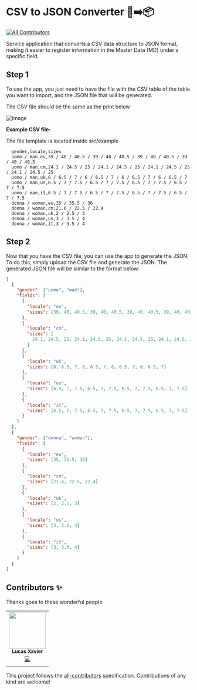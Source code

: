 # CSV to JSON Converter 🧾➡️📦

<!-- ALL-CONTRIBUTORS-BADGE:START - Do not remove or modify this section -->

[![All Contributors](https://img.shields.io/badge/all_contributors-1-orange.svg?style=flat-square)](#contributors-)

Service application that converts a CSV data structure to JSON format, making it easier to register information in the Master Data (MD) under a specific field.

## Step 1

To use the app, you just need to have the file with the CSV table of the table you want to import, and the JSON file that will be generated.

The CSV file should be the same as the print below

![image](https://codeby.vteximg.com.br/arquivos/file-example-table-csv.png)

**Example CSV file:**

The file template is located inside src/example

```csv
  gender,locale,sizes
  uomo / man,eu,39 / 40 / 40.5 / 39 / 40 / 40.5 / 39 / 40 / 40.5 / 39 / 40 / 40.5
  uomo / man,cm,24.1 / 24.5 / 25 / 24.1 / 24.5 / 25 / 24.1 / 24.5 / 25 / 24.1 / 24.5 / 25
  uomo / man,uk,6 / 6.5 / 7 / 6 / 6.5 / 7 / 6 / 6.5 / 7 / 6 / 6.5 / 7
  uomo / man,us,6.5 / 7 / 7.5 / 6.5 / 7 / 7.5 / 6.5 / 7 / 7.5 / 6.5 / 7 / 7.5
  uomo / man,it,6.5 / 7 / 7.5 / 6.5 / 7 / 7.5 / 6.5 / 7 / 7.5 / 6.5 / 7 / 7.5
  donna / woman,eu,35 / 35.5 / 36
  donna / woman,cm,21.6 / 22.5 / 22.4
  donna / woman,uk,2 / 2.5 / 3
  donna / woman,us,3 / 3.5 / 4
  donna / woman,it,3 / 3.5 / 4
```

## Step 2

Now that you have the CSV file, you can use the app to generate the JSON.
To do this, simply upload the CSV file and generate the JSON.
The generated JSON file will be similar to the format below:

```json
[
  {
    "gender": ["uomo", "man"],
    "fields": [
      {
        "locale": "eu",
        "sizes": [39, 40, 40.5, 39, 40, 40.5, 39, 40, 40.5, 39, 40, 40.5]
      },
      {
        "locale": "cm",
        "sizes": [
          24.1, 24.5, 25, 24.1, 24.5, 25, 24.1, 24.5, 25, 24.1, 24.5, 25
        ]
      },
      {
        "locale": "uk",
        "sizes": [6, 6.5, 7, 6, 6.5, 7, 6, 6.5, 7, 6, 6.5, 7]
      },
      {
        "locale": "us",
        "sizes": [6.5, 7, 7.5, 6.5, 7, 7.5, 6.5, 7, 7.5, 6.5, 7, 7.5]
      },
      {
        "locale": "it",
        "sizes": [6.5, 7, 7.5, 6.5, 7, 7.5, 6.5, 7, 7.5, 6.5, 7, 7.5]
      }
    ]
  },
  {
    "gender": ["donna", "woman"],
    "fields": [
      {
        "locale": "eu",
        "sizes": [35, 35.5, 36]
      },
      {
        "locale": "cm",
        "sizes": [21.6, 22.5, 22.4]
      },
      {
        "locale": "uk",
        "sizes": [2, 2.5, 3]
      },
      {
        "locale": "us",
        "sizes": [3, 3.5, 4]
      },
      {
        "locale": "it",
        "sizes": [3, 3.5, 4]
      }
    ]
  }
]
```

## Contributors ✨

Thanks goes to these wonderful people

<!-- ALL-CONTRIBUTORS-LIST:START - Do not remove or modify this section -->
<!-- prettier-ignore-start -->
<!-- markdownlint-disable -->
<table>
  <tr>
    <td align="center"><a href="https://github.com/Lucas0019"><img src="https://avatars.githubusercontent.com/u/52923100?v=5" width="100px;" alt=""/><br /><sub><b>Lucas Xavier</b></sub></a><br /><a href="https://github.com/vtex-apps/category-menu/commits?author=Lucas0019" title="Code">💻</a></td>
  </tr>
</table>

<!-- markdownlint-restore -->
<!-- prettier-ignore-end -->

<!-- ALL-CONTRIBUTORS-LIST:END -->

This project follows the [all-contributors](https://github.com/all-contributors/all-contributors) specification. Contributions of any kind are welcome!

<!-- DOCS-IGNORE:end -->
